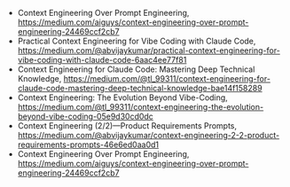

- Context Engineering Over Prompt Engineering, https://medium.com/aiguys/context-engineering-over-prompt-engineering-24469ccf2cb7
- Practical Context Engineering for Vibe Coding with Claude Code, https://medium.com/@abvijaykumar/practical-context-engineering-for-vibe-coding-with-claude-code-6aac4ee77f81
- Context Engineering for Claude Code: Mastering Deep Technical Knowledge, https://medium.com/@tl_99311/context-engineering-for-claude-code-mastering-deep-technical-knowledge-bae14f158289
- Context Engineering: The Evolution Beyond Vibe-Coding, https://medium.com/@tl_99311/context-engineering-the-evolution-beyond-vibe-coding-05e9d30cd0dc
- Context Engineering (2/2)—Product Requirements Prompts, https://medium.com/@abvijaykumar/context-engineering-2-2-product-requirements-prompts-46e6ed0aa0d1
- Context Engineering Over Prompt Engineering, https://medium.com/aiguys/context-engineering-over-prompt-engineering-24469ccf2cb7
